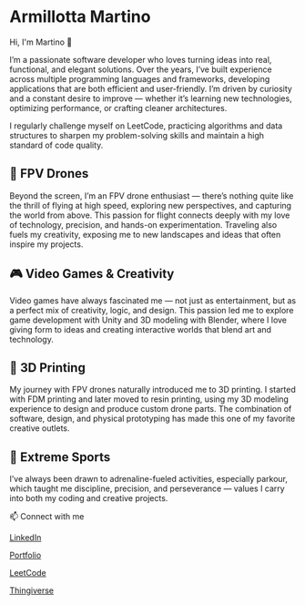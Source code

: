 # Armillotta Martino

Hi, I'm Martino 👋

I’m a passionate software developer who loves turning ideas into real, functional, and elegant solutions. Over the years, I’ve built experience across multiple programming languages and frameworks, developing applications that are both efficient and user-friendly. I’m driven by curiosity and a constant desire to improve — whether it’s learning new technologies, optimizing performance, or crafting cleaner architectures.

I regularly challenge myself on LeetCode, practicing algorithms and data structures to sharpen my problem-solving skills and maintain a high standard of code quality.

## 🚁 FPV Drones
Beyond the screen, I’m an FPV drone enthusiast — there’s nothing quite like the thrill of flying at high speed, exploring new perspectives, and capturing the world from above. This passion for flight connects deeply with my love of technology, precision, and hands-on experimentation. Traveling also fuels my creativity, exposing me to new landscapes and ideas that often inspire my projects.

## 🎮 Video Games & Creativity
Video games have always fascinated me — not just as entertainment, but as a perfect mix of creativity, logic, and design. This passion led me to explore game development with Unity and 3D modeling with Blender, where I love giving form to ideas and creating interactive worlds that blend art and technology.

## 🧩 3D Printing
My journey with FPV drones naturally introduced me to 3D printing. I started with FDM printing and later moved to resin printing, using my 3D modeling experience to design and produce custom drone parts. The combination of software, design, and physical prototyping has made this one of my favorite creative outlets.

## 🧗 Extreme Sports
I’ve always been drawn to adrenaline-fueled activities, especially parkour, which taught me discipline, precision, and perseverance — values I carry into both my coding and creative projects.

📫 Connect with me

[LinkedIn](https://www.linkedin.com/in/martino-armillotta/)

[Portfolio](https://armillottamartino.com/)

[LeetCode](https://leetcode.com/u/armillottamartino/)

[Thingiverse](https://www.thingiverse.com/marti_1599/designs)
